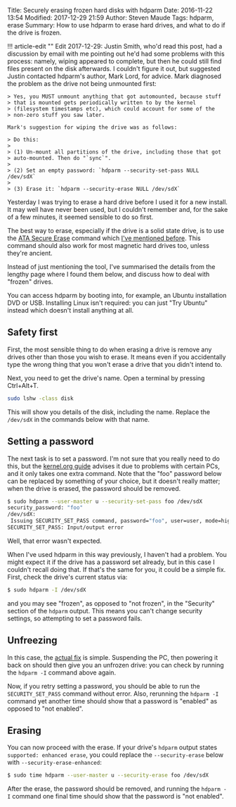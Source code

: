 Title: Securely erasing frozen hard disks with hdparm
Date: 2016-11-22 13:54
Modified: 2017-12-29 21:59
Author: Steven Maude
Tags: hdparm, erase
Summary: How to use hdparm to erase hard drives, and what to do if the drive is frozen.

!!! article-edit ""
    Edit 2017-12-29: Justin Smith, who'd read this post, had a
    discussion by email with me pointing out he'd had some problems
    with this process: namely, wiping appeared to complete, but then he
    could still find files present on the disk afterwards. I couldn't
    figure it out, but suggested Justin contacted hdparm's author, Mark
    Lord, for advice. Mark diagnosed the problem as the drive not being
    unmounted first:

    > Yes, you MUST unmount anything that got automounted, because stuff
    > that is mounted gets periodically written to by the kernel
    > (filesystem timestamps etc), which could account for some of the
    > non-zero stuff you saw later.

    Mark's suggestion for wiping the drive was as follows:

    > Do this:
    >
    > (1) Un-mount all partitions of the drive, including those that got
    > auto-mounted. Then do "`sync`".
    >
    > (2) Set an empty password: `hdparm --security-set-pass NULL /dev/sdX`
    >
    > (3) Erase it: `hdparm --security-erase NULL /dev/sdX`

Yesterday I was trying to erase a hard drive before I used it for a new
install. It may well have never been used, but I couldn't remember and,
for the sake of a few minutes, it seemed sensible to do so first.

The best way to erase, especially if the drive is a solid state drive,
is to use the [ATA Secure
Erase](https://ata.wiki.kernel.org/index.php/ATA_Secure_Erase) command
which [I've mentioned
before]({filename}../2014/securely-erasing-ssd-drives.md).
This command should also work for most magnetic hard drives too, unless
they're ancient.

Instead of just mentioning the tool, I've summarised the details from
the lengthy page where I found them below, and discuss how to deal with
"frozen" drives.

You can access hdparm by booting into, for example, an Ubuntu
installation DVD or USB. Installing Linux isn't required: you can just
"Try Ubuntu" instead which doesn't install anything at all.

## Safety first

First, the most sensible thing to do when erasing a drive is remove any
drives other than those you wish to erase. It means even if you
accidentally type the wrong thing that you won't erase a drive that you
didn't intend to.

Next, you need to get the drive's name. Open a terminal by pressing
Ctrl+Alt+T.

```sh
sudo lshw -class disk
```

This will show you details of the disk, including the name. Replace the
`/dev/sdX` in the commands below with that name.

## Setting a password

The next task is to set a password. I'm not sure that you really need to
do this, but the
[kernel.org guide](https://ata.wiki.kernel.org/index.php/ATA_Secure_Erase)
advises it due to problems with certain PCs, and it only takes one extra
command. Note that the "foo" password below can be replaced by something
of your choice, but it doesn't really matter; when the drive is erased,
the password should be removed.

```sh
$ sudo hdparm --user-master u --security-set-pass foo /dev/sdX
security_password: "foo"
/dev/sdX:
 Issuing SECURITY_SET_PASS command, password="foo", user=user, mode=high
SECURITY_SET_PASS: Input/output error
```

Well, that error wasn't expected.

When I've used hdparm in this way previously, I haven't had a problem.
You might expect it if the drive has a password set already, but in this
case I couldn't recall doing that. If that's the same for you, it could
be a simple fix.  First, check the drive's current status via:

```sh
$ sudo hdparm -I /dev/sdX
```

and you may see "frozen",  as opposed to "not frozen", in the "Security"
section of the `hdparm` output. This means you can't change security
settings, so attempting to set a password fails.

## Unfreezing

In this case, the [actual
fix](https://superuser.com/questions/810867/new-ssd-hdparm-shows-frozen-whether-secure-erase-is-needed-before-installing)
is simple. Suspending the PC, then powering it back on should then give
you an unfrozen drive: you can check by running the `hdparm -I` command
above again.

Now, if you retry setting a password, you should be able to run the
`SECURITY_SET_PASS` command without error. Also, rerunning the `hdparm
-I` command yet another time should show that a password is "enabled" as
opposed to "not enabled".

## Erasing

You can now proceed with the erase. If your drive's `hdparm` output
states `supported: enhanced erase`, you could replace the
`--security-erase` below with `--security-erase-enhanced`:

```sh
$ sudo time hdparm --user-master u --security-erase foo /dev/sdX
```

After the erase, the password should be removed, and running the `hdparm
-I` command one final time should show that the password is "not
enabled".
